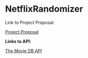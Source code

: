 # NetflixRandomizer

Link to Project Proposal:

[Project Proposal](https://docs.google.com/document/d/1wHd4jy7HrYBw1zu-e6qUlC6R9Tqd2w4a/edit)

**Links to API:**

[The Movie DB API](https://www.themoviedb.org/documentation/api)<br>
